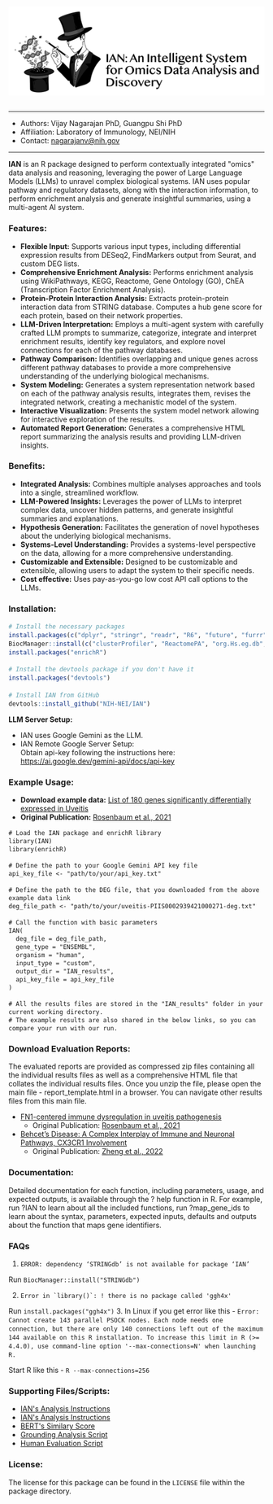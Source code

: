 <img align="left" src="inst/docs/ian-logo-b.png"/>&nbsp;

------------
- Authors: Vijay Nagarajan PhD, Guangpu Shi PhD
- Affiliation: Laboratory of Immunology, NEI/NIH
- Contact: nagarajanv@nih.gov
------------
**IAN** is an R package designed to perform contextually integrated "omics" data analysis and reasoning, leveraging the power of Large Language Models (LLMs) to unravel complex biological systems. IAN uses popular pathway and regulatory datasets, along with the interaction information, to perform enrichment analysis and generate insightful summaries, using a multi-agent AI system.

### **Features:**

*   **Flexible Input:** Supports various input types, including differential expression results from DESeq2, FindMarkers output from Seurat, and custom DEG lists.
*   **Comprehensive Enrichment Analysis:** Performs enrichment analysis using WikiPathways, KEGG, Reactome, Gene Ontology (GO), ChEA (Transcription Factor Enrichment Analysis).
*   **Protein-Protein Interaction Analysis:** Extracts protein-protein interaction data from STRING database. Computes a hub gene score for each protein, based on their network properties.
*   **LLM-Driven Interpretation:** Employs a multi-agent system with carefully crafted LLM prompts to summarize, categorize, integrate and interpret enrichment results, identify key regulators, and explore novel connections for each of the pathway databases.
*   **Pathway Comparison:** Identifies overlapping and unique genes across different pathway databases to provide a more comprehensive understanding of the underlying biological mechanisms.
*   **System Modeling:** Generates a system representation network based on each of the pathway analysis results, integrates them, revises the integrated network, creating a mechanistic model of the system.
*   **Interactive Visualization:** Presents the system model network allowing for interactive exploration of the results.
*   **Automated Report Generation:** Generates a comprehensive HTML report summarizing the analysis results and providing LLM-driven insights.

### **Benefits:**

*   **Integrated Analysis:** Combines multiple analyses approaches and tools into a single, streamlined workflow.
*   **LLM-Powered Insights:** Leverages the power of LLMs to interpret complex data, uncover hidden patterns, and generate insightful summaries and explanations.
*   **Hypothesis Generation:** Facilitates the generation of novel hypotheses about the underlying biological mechanisms.
*   **Systems-Level Understanding:** Provides a systems-level perspective on the data, allowing for a more comprehensive understanding.
*   **Customizable and Extensible:** Designed to be customizable and extensible, allowing users to adapt the system to their specific needs.
*   **Cost effective:** Uses pay-as-you-go low cost API call options to the LLMs.


### **Installation:**

```R
# Install the necessary packages
install.packages(c("dplyr", "stringr", "readr", "R6", "future", "furrr", "progressr", "httr", "plyr", "rmarkdown", "visNetwork", "igraph", "devtools", "ggh4x"))
BiocManager::install(c("clusterProfiler", "ReactomePA", "org.Hs.eg.db", "org.Mm.eg.db", "STRINGdb"))
install.packages("enrichR")

# Install the devtools package if you don't have it
install.packages("devtools")

# Install IAN from GitHub
devtools::install_github("NIH-NEI/IAN")

```

**LLM Server Setup:**
* IAN uses Google Gemini as the LLM.
* IAN Remote Google Server Setup: <br>
Obtain api-key following the instructions here:
https://ai.google.dev/gemini-api/docs/api-key

### **Example Usage:**

* **Download example data:** [List of 180 genes significantly differentially expressed in Uveitis](inst/docs/uveitis-PIIS0002939421000271-deg.txt)
* **Original Publication:** [Rosenbaum et al., 2021](https://pmc.ncbi.nlm.nih.gov/articles/PMC8286715/)


```
# Load the IAN package and enrichR library
library(IAN)
library(enrichR)

# Define the path to your Google Gemini API key file
api_key_file <- "path/to/your/api_key.txt"

# Define the path to the DEG file, that you downloaded from the above example data link
deg_file_path <- "path/to/your/uveitis-PIIS0002939421000271-deg.txt"

# Call the function with basic parameters
IAN(
  deg_file = deg_file_path,
  gene_type = "ENSEMBL",
  organism = "human",
  input_type = "custom",
  output_dir = "IAN_results",
  api_key_file = api_key_file
)

# All the results files are stored in the "IAN_results" folder in your current working directory.
# The example results are also shared in the below links, so you can compare your run with our run.
```

### **Download Evaluation Reports:**
The evaluated reports are provided as compressed zip files containing all the individual results files as well as a comprehensive HTML file that collates the individual results files. Once you unzip the file, please open the main file - report_template.html in a browser. You can navigate other results files from this main file.
* [FN1-centered immune dysregulation in uveitis pathogenesis](inst/docs/ian-uv.zip)
  - Original Publication: [Rosenbaum et al., 2021](https://pmc.ncbi.nlm.nih.gov/articles/PMC8286715/)
* [Behcet’s Disease: A Complex Interplay of Immune and Neuronal Pathways, CX3CR1 Involvement](inst/docs/ian-bd.zip)
  - Original Publication: [Zheng et al., 2022](https://pmc.ncbi.nlm.nih.gov/articles/PMC9245671/)

### **Documentation:**

Detailed documentation for each function, including parameters, usage, and expected outputs, is available through the ? help function in R. For example, run ?IAN to learn about all the included functions, run ?map_gene_ids to learn about the syntax, parameters, expected inputs, defaults and outputs about the function that maps gene identifiers.

### **FAQs**
1. ```ERROR: dependency ‘STRINGdb’ is not available for package ‘IAN’```

  Run ```BiocManager::install("STRINGdb")```

2. ```Error in `library()`: ! there is no package called 'ggh4x'```

  Run ```install.packages("ggh4x")```
3. In Linux if you get error like this - ```Error: Cannot create 143 parallel PSOCK nodes. Each node needs one connection, but there are only 140 connections left out of the maximum 144 available on this R installation. To increase this limit in R (>= 4.4.0), use command-line option '--max-connections=N' when launching R.```

  Start R like this - ```R --max-connections=256```

### **Supporting Files/Scripts:**
- [IAN's Analysis Instructions](inst/docs/analysis_instructions.md)
- [IAN's Analysis Instructions](inst/docs/analysis_parameters.md)
- [BERT's Similary Score](inst/docs/bert-similarity.py)
- [Grounding Analysis Script](inst/docs/ground.R)
- [Human Evaluation Script](inst/docs/human-evaluation-plots.R)

### **License:**

The license for this package can be found in the `LICENSE` file within the package directory.

